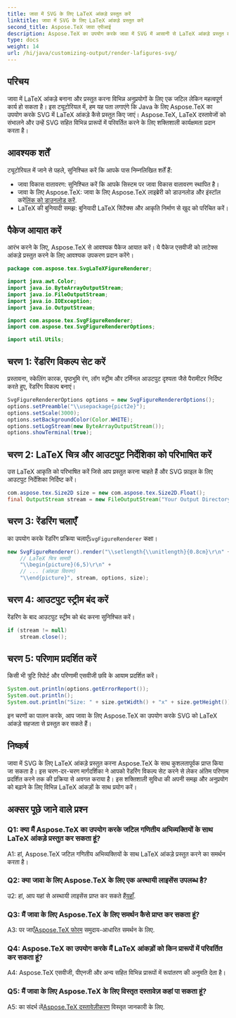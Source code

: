 ```yaml
---
title: जावा में SVG के लिए LaTeX आंकड़े प्रस्तुत करें
linktitle: जावा में SVG के लिए LaTeX आंकड़े प्रस्तुत करें
second_title: Aspose.TeX जावा एपीआई
description: Aspose.TeX का उपयोग करके जावा में SVG में आसानी से LaTeX आंकड़े प्रस्तुत करना सीखें। निर्बाध एकीकरण के लिए इस चरण-दर-चरण मार्गदर्शिका का पालन करें।
type: docs
weight: 14
url: /hi/java/customizing-output/render-lafigures-svg/
---
```

## परिचय

जावा में LaTeX आंकड़े बनाना और प्रस्तुत करना विभिन्न अनुप्रयोगों के लिए एक जटिल लेकिन महत्वपूर्ण कार्य हो सकता है। इस ट्यूटोरियल में, हम यह पता लगाएंगे कि Java के लिए Aspose.TeX का उपयोग करके SVG में LaTeX आंकड़े कैसे प्रस्तुत किए जाएं। Aspose.TeX, LaTeX दस्तावेजों को संभालने और उन्हें SVG सहित विभिन्न प्रारूपों में परिवर्तित करने के लिए शक्तिशाली कार्यक्षमता प्रदान करता है।

## आवश्यक शर्तें

ट्यूटोरियल में जाने से पहले, सुनिश्चित करें कि आपके पास निम्नलिखित शर्तें हैं:

- जावा विकास वातावरण: सुनिश्चित करें कि आपके सिस्टम पर जावा विकास वातावरण स्थापित है।
-  जावा के लिए Aspose.TeX: जावा के लिए Aspose.TeX लाइब्रेरी को डाउनलोड और इंस्टॉल करें[लिंक को डाउनलोड करें](https://releases.aspose.com/tex/java/).
- LaTeX की बुनियादी समझ: बुनियादी LaTeX सिंटैक्स और आकृति निर्माण से खुद को परिचित करें।

## पैकेज आयात करें

आरंभ करने के लिए, Aspose.TeX से आवश्यक पैकेज आयात करें। ये पैकेज एसवीजी को लाटेक्स आंकड़े प्रस्तुत करने के लिए आवश्यक उपकरण प्रदान करेंगे।

```java
package com.aspose.tex.SvgLaTeXFigureRenderer;

import java.awt.Color;
import java.io.ByteArrayOutputStream;
import java.io.FileOutputStream;
import java.io.IOException;
import java.io.OutputStream;

import com.aspose.tex.SvgFigureRenderer;
import com.aspose.tex.SvgFigureRendererOptions;

import util.Utils;
```

## चरण 1: रेंडरिंग विकल्प सेट करें

प्रस्तावना, स्केलिंग कारक, पृष्ठभूमि रंग, लॉग स्ट्रीम और टर्मिनल आउटपुट दृश्यता जैसे पैरामीटर निर्दिष्ट करते हुए, रेंडरिंग विकल्प बनाएं।

```java
SvgFigureRendererOptions options = new SvgFigureRendererOptions();
options.setPreamble("\\usepackage{pict2e}");
options.setScale(3000);
options.setBackgroundColor(Color.WHITE);
options.setLogStream(new ByteArrayOutputStream());
options.showTerminal(true);
```

## चरण 2: LaTeX चित्र और आउटपुट निर्देशिका को परिभाषित करें

उस LaTeX आकृति को परिभाषित करें जिसे आप प्रस्तुत करना चाहते हैं और SVG फ़ाइल के लिए आउटपुट निर्देशिका निर्दिष्ट करें।

```java
com.aspose.tex.Size2D size = new com.aspose.tex.Size2D.Float();
final OutputStream stream = new FileOutputStream("Your Output Directory" + "text-and-formula.svg");
```

## चरण 3: रेंडरिंग चलाएँ

 का उपयोग करके रेंडरिंग प्रक्रिया चलाएँ`SvgFigureRenderer` कक्षा।

```java
new SvgFigureRenderer().render("\\setlength{\\unitlength}{0.8cm}\r\n" +
    // LaTeX चित्र सामग्री
    "\\begin{picture}(6,5)\r\n" +
    // ... (आंकड़ा विवरण)
    "\\end{picture}", stream, options, size);
```

## चरण 4: आउटपुट स्ट्रीम बंद करें

रेंडरिंग के बाद आउटपुट स्ट्रीम को बंद करना सुनिश्चित करें।

```java
if (stream != null)
    stream.close();
```

## चरण 5: परिणाम प्रदर्शित करें

किसी भी त्रुटि रिपोर्ट और परिणामी एसवीजी छवि के आयाम प्रदर्शित करें।

```java
System.out.println(options.getErrorReport());
System.out.println();
System.out.println("Size: " + size.getWidth() + "x" + size.getHeight());
```

इन चरणों का पालन करके, आप जावा के लिए Aspose.TeX का उपयोग करके SVG को LaTeX आंकड़े सहजता से प्रस्तुत कर सकते हैं।

## निष्कर्ष

जावा में SVG के लिए LaTeX आंकड़े प्रस्तुत करना Aspose.TeX के साथ कुशलतापूर्वक प्राप्त किया जा सकता है। इस चरण-दर-चरण मार्गदर्शिका ने आपको रेंडरिंग विकल्प सेट करने से लेकर अंतिम परिणाम प्रदर्शित करने तक की प्रक्रिया से अवगत कराया है। इस शक्तिशाली सुविधा की अपनी समझ और अनुप्रयोग को बढ़ाने के लिए विभिन्न LaTeX आंकड़ों के साथ प्रयोग करें।

## अक्सर पूछे जाने वाले प्रश्न

### Q1: क्या मैं Aspose.TeX का उपयोग करके जटिल गणितीय अभिव्यक्तियों के साथ LaTeX आंकड़े प्रस्तुत कर सकता हूं?

A1: हां, Aspose.TeX जटिल गणितीय अभिव्यक्तियों के साथ LaTeX आंकड़े प्रस्तुत करने का समर्थन करता है।

### Q2: क्या जावा के लिए Aspose.TeX के लिए एक अस्थायी लाइसेंस उपलब्ध है?

 उ2: हां, आप यहां से अस्थायी लाइसेंस प्राप्त कर सकते हैं[यहाँ](https://purchase.aspose.com/temporary-license/).

### Q3: मैं जावा के लिए Aspose.TeX के लिए समर्थन कैसे प्राप्त कर सकता हूं?

 A3: पर जाएँ[Aspose.TeX फोरम](https://forum.aspose.com/c/tex/47) समुदाय-आधारित समर्थन के लिए.

### Q4: Aspose.TeX का उपयोग करके मैं LaTeX आंकड़ों को किन प्रारूपों में परिवर्तित कर सकता हूं?

A4: Aspose.TeX एसवीजी, पीएनजी और अन्य सहित विभिन्न प्रारूपों में रूपांतरण की अनुमति देता है।

### Q5: मैं जावा के लिए Aspose.TeX के लिए विस्तृत दस्तावेज़ कहां पा सकता हूं?

 A5: का संदर्भ लें[Aspose.TeX दस्तावेज़ीकरण](https://reference.aspose.com/tex/java/) विस्तृत जानकारी के लिए.